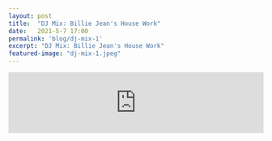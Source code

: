 ```yaml
---
layout: post
title:  "DJ Mix: Billie Jean's House Work"
date:   2021-5-7 17:00
permalink: 'blog/dj-mix-1'
excerpt: "DJ Mix: Billie Jean's House Work"
featured-image: "dj-mix-1.jpeg"
---
```


<iframe width="100%" height="120" src="https://www.mixcloud.com/widget/iframe/?hide_cover=1&feed=%2Fdvjones89%2Fhouse-autumn-2020%2F" frameborder="0" ></iframe>
